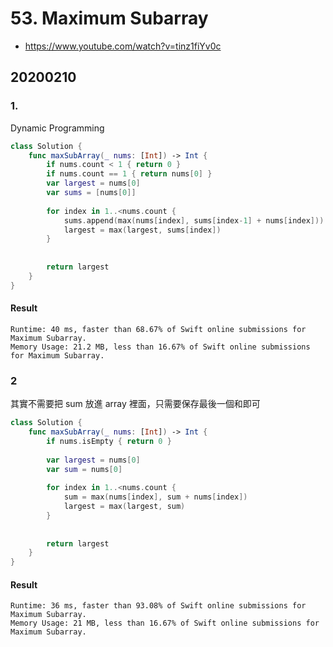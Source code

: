 # 53. Maximum Subarray

- https://www.youtube.com/watch?v=tinz1fiYv0c

## 20200210

### 1.

Dynamic Programming

``` swift
class Solution {
    func maxSubArray(_ nums: [Int]) -> Int {
        if nums.count < 1 { return 0 }
        if nums.count == 1 { return nums[0] }
        var largest = nums[0]
        var sums = [nums[0]]
        
        for index in 1..<nums.count {
            sums.append(max(nums[index], sums[index-1] + nums[index]))
            largest = max(largest, sums[index])
        }
        
        
        return largest
    }
}
```

#### Result

```
Runtime: 40 ms, faster than 68.67% of Swift online submissions for Maximum Subarray.
Memory Usage: 21.2 MB, less than 16.67% of Swift online submissions for Maximum Subarray.
```
### 2

其實不需要把 sum 放進 array 裡面，只需要保存最後一個和即可

``` swift
class Solution {
    func maxSubArray(_ nums: [Int]) -> Int {
        if nums.isEmpty { return 0 }
        
        var largest = nums[0]
        var sum = nums[0]
        
        for index in 1..<nums.count {
            sum = max(nums[index], sum + nums[index])
            largest = max(largest, sum)
        }
        
        
        return largest
    }
}
```

#### Result

```
Runtime: 36 ms, faster than 93.08% of Swift online submissions for Maximum Subarray.
Memory Usage: 21 MB, less than 16.67% of Swift online submissions for Maximum Subarray.
```
